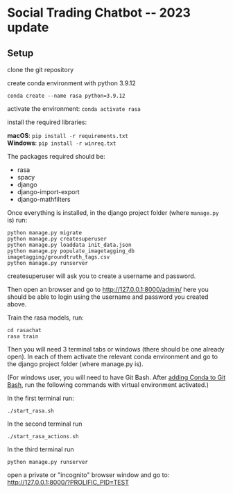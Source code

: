# Social Trading Chatbot -- 2023 update

## Setup
clone the git repository

create conda environment with python 3.9.12

`conda create --name rasa python=3.9.12`

activate the environment: `conda activate rasa`

install the required libraries: 

**macOS**: `pip install -r requirements.txt`<br>
**Windows**: `pip install -r winreq.txt`

The packages required should be:
- rasa
- spacy
- django
- django-import-export
- django-mathfilters


Once everything is installed, in the django project folder (where `manage.py` is) run:

```
python manage.py migrate
python manage.py createsuperuser
python manage.py loaddata init_data.json
python manage.py populate_imagetagging_db imagetagging/groundtruth_tags.csv
python manage.py runserver
```
createsuperuser will ask you to create a username and password.

Then open an browser and go to http://127.0.0.1:8000/admin/
here you should be able to login using the username and password you created above.

Train the rasa models, run:
```
cd rasachat
rasa train
```



Then you will need 3 terminal tabs or windows (there should be one already open). In each of them activate the relevant conda environment and go to the django project folder (where manage.py is).

(For windows user, you will need to have Git Bash. After [adding Conda to Git Bash](https://fmorenovr.medium.com/how-to-add-conda-to-git-bash-windows-21f5e5987f3d), run the following commands with virtual environment activated.)

In the first terminal run:

```
./start_rasa.sh
```

In the second terminal run

```
./start_rasa_actions.sh
```

In the third terminal run

```
python manage.py runserver
```

open a private or "incognito" browser window and go to:
http://127.0.0.1:8000/?PROLIFIC_PID=TEST
 

